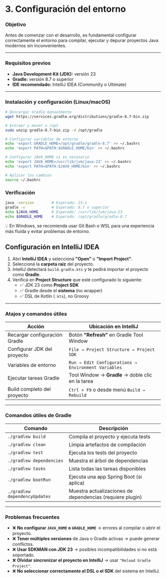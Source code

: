 # 3. Configuración del entorno

### Objetivo
Antes de comenzar con el desarrollo, es fundamental configurar correctamente el entorno para compilar, ejecutar y depurar proyectos Java modernos sin inconvenientes.

---

### Requisitos previos

* **Java Development Kit (JDK):** versión 23
* **Gradle:** versión 8.7 o superior
* **IDE recomendado:** IntelliJ IDEA (Community o Ultimate)

---

### Instalación y configuración (Linux/macOS)

```bash
# Descargar Gradle manualmente
wget https://services.gradle.org/distributions/gradle-8.7-bin.zip

# Extraer y mover a /opt
sudo unzip gradle-8.7-bin.zip -d /opt/gradle

# Configurar variables de entorno
echo 'export GRADLE_HOME=/opt/gradle/gradle-8.7' >> ~/.bashrc
echo 'export PATH=$PATH:$GRADLE_HOME/bin' >> ~/.bashrc

# Configurar JAVA_HOME si es necesario
echo 'export JAVA_HOME=/usr/lib/jvm/java-23' >> ~/.bashrc
echo 'export PATH=$PATH:$JAVA_HOME/bin' >> ~/.bashrc

# Aplicar los cambios
source ~/.bashrc
```

### Verificación

```bash
java -version        # Esperado: 23.x
gradle -v            # Esperado: 8.7 o superior
echo $JAVA_HOME      # Esperado: /usr/lib/jvm/java-23
echo $GRADLE_HOME    # Esperado: /opt/gradle/gradle-8.7
```
💡 En Windows, se recomienda usar Git Bash o WSL para una experiencia más fluida y evitar problemas de entorno.

## Configuración en IntelliJ IDEA

1. Abrí **IntelliJ IDEA** y seleccioná **"Open"** o **"Import Project"**.
2. Seleccioná la **carpeta raíz** del proyecto.
3. IntelliJ detectará `build.gradle.kts` y te pedirá importar el proyecto como **Gradle**.
4. Verificá en **Project Structure** que esté configurado lo siguiente:
    - ✅ JDK 23 como **Project SDK**
    - ✅ Gradle desde el **sistema** (no wrapper)
    - ✅ DSL de Kotlin (`.kts`), no Groovy

---

### Atajos y comandos útiles

| **Acción**                      | **Ubicación en IntelliJ**                                                   |
| ------------------------------ | ---------------------------------------------------------------------------- |
| Recargar configuración Gradle  | Botón **"Refresh"** en Gradle Tool Window                                   |
| Configurar JDK del proyecto    | `File → Project Structure → Project SDK`                                    |
| Variables de entorno           | `Run → Edit Configurations → Environment Variables`                          |
| Ejecutar tareas Gradle         | Tool Window → **Gradle** → doble clic en la tarea                            |
| Build completo del proyecto    | `Ctrl + F9` o desde menú `Build → Rebuild`                                   |

---

### Comandos útiles de Gradle

| **Comando**                    | **Descripción**                                                 |
| ----------------------------- | --------------------------------------------------------------- |
| `./gradlew build`             | Compila el proyecto y ejecuta tests                             |
| `./gradlew clean`             | Limpia artefactos de compilación                                |
| `./gradlew test`              | Ejecuta los tests del proyecto                                  |
| `./gradlew dependencies`      | Muestra el árbol de dependencias                                |
| `./gradlew tasks`             | Lista todas las tareas disponibles                              |
| `./gradlew bootRun`           | Ejecuta una app Spring Boot (si aplica)                         |
| `./gradlew dependencyUpdates` | Muestra actualizaciones de dependencias (requiere plugin)       |

---

### Problemas frecuentes

* ❌ **No configurar `JAVA_HOME` o `GRADLE_HOME`** → errores al compilar o abrir el proyecto.
* ❌ **Tener múltiples versiones** de Java o Gradle activas → puede generar conflictos.
* ❌ **Usar SDKMAN con JDK 23** → posibles incompatibilidades si no está soportado.
* ❌ **Olvidar sincronizar el proyecto en IntelliJ** → usar `"Reload Gradle Project"`.
* ❌ **No seleccionar correctamente el DSL o el SDK** del sistema en IntelliJ.